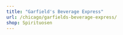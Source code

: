 ```yaml
---
title: "Garfield's Beverage Express"
url: /chicago/garfields-beverage-express/
shop: Spirituosen
---
```


